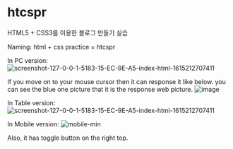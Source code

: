 # htcspr
HTML5 + CSS3를 이용한 블로그 만들기 실습

Naming:
html + css practice = htcspr


In PC version:
![screenshot-127-0-0-1-5183-15-EC-9E-A5-index-html-1615212707411](https://user-images.githubusercontent.com/4402346/110332504-be6f1280-8063-11eb-9a73-f70a6e0e922b.png)



If you move on to your mouse cursor then it can response it like below.
you can see the blue one picture that it is the response web picture.
![image](https://user-images.githubusercontent.com/4402346/110332042-32f58180-8063-11eb-8db5-099194ccf749.png)



In Table version:
![screenshot-127-0-0-1-5183-15-EC-9E-A5-index-html-1615212707411](https://user-images.githubusercontent.com/4402346/110332835-36d5d380-8064-11eb-9e60-a58654749f8d.png)



In Mobile version:
![mobile-min](https://user-images.githubusercontent.com/4402346/110334882-97661000-8066-11eb-83cb-b5e187c8dc32.png)

Also, it has toggle button on the right top.




